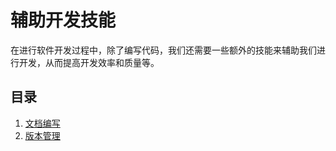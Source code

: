 # 辅助开发技能

在进行软件开发过程中，除了编写代码，我们还需要一些额外的技能来辅助我们进行开发，从而提高开发效率和质量等。

## 目录

1. [文档编写](1-文档编写)
2. [版本管理](2-版本管理)